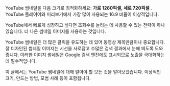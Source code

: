 YouTube 썸네일을 다음 크기로 최적화하세요: **가로 1280픽셀, 세로 720픽셀** . YouTube 플레이어와 미리보기에서 가장 많이 사용되는 16:9 비율이 이상적입니다.

YouTube에서 빠르게 성장하고 싶다면 조회수를 늘리는 데 사용할 수 있는 전략이 하나 있습니다. 더 나은 썸네일 이미지를 사용하는 것입니다.

YouTube 썸네일은 더 많은 클릭을 유도하는 데 있어 동영상 제목만큼이나 중요합니다. 잘 디자인된 썸네일 이미지는 시선을 사로잡고 수많은 검색 결과에서 눈에 띄도록 도와줍니다. 이러한 이미지 썸네일은 Google 검색 엔진에도 표시되므로 노출을 극대화하는 데 필수적입니다.

이 글에서는 YouTube 썸네일에 대해 알아야 할 모든 것을 알아보겠습니다. 이상적인 크기, 만드는 방법, 모범 사례 등이 포함됩니다.